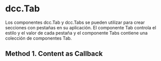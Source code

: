 # dcc.Tab

Los componentes dcc.Tab y dcc.Tabs se pueden utilizar para crear secciones con pestañas en su aplicación. El componente Tab controla el estilo y el valor de cada pestaña y el componente Tabs contiene una colección de componentes Tab.

## Method 1. Content as Callback


